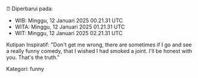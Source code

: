 ⏰ Diperbarui pada:
- WIB: Minggu, 12 Januari 2025 00.21.31 UTC
- WITA: Minggu, 12 Januari 2025 01.21.31 UTC
- WIT: Minggu, 12 Januari 2025 02.21.31 UTC

Kutipan Inspiratif:
"Don't get me wrong, there are sometimes if I go and see a really funny comedy, that I wished I had smoked a joint. I'll be honest with you. That's the truth."


Kategori: funny

